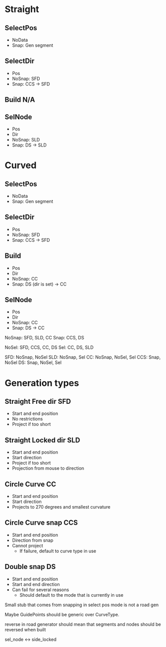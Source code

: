 # Straight
## SelectPos
* NoData
* Snap: Gen segment

## SelectDir
* Pos
* NoSnap: SFD
* Snap: CCS -> SFD

## Build N/A

## SelNode
* Pos
* Dir
* NoSnap: SLD
* Snap: DS -> SLD

# Curved
## SelectPos
* NoData
* Snap: Gen segment
  
## SelectDir
* Pos
* NoSnap: SFD
* Snap: CCS -> SFD

## Build
* Pos
* Dir
* NoSnap: CC
* Snap: DS (dir is set) -> CC

## SelNode
* Pos
* Dir
* NoSnap: CC
* Snap: DS -> CC

NoSnap: SFD, SLD, CC
Snap: CCS, DS

NoSel: SFD, CCS, CC, DS
Sel: CC, DS, SLD

SFD: NoSnap, NoSel
SLD: NoSnap, Sel
CC: NoSnap, NoSel, Sel
CCS: Snap, NoSel
DS: Snap, NoSel, Sel


# Generation types
## Straight Free dir SFD
* Start and end position
* No restrictions
* Project if too short

## Straight Locked dir SLD
* Start and end position
* Start direction
* Project if too short
* Projection from mouse to direction

## Circle Curve CC
* Start and end position
* Start direction
* Projects to 270 degrees and smallest curvature

## Circle Curve snap CCS
* Start and end position
* Direction from snap
* Cannot project
  * If failure, default to curve type in use

## Double snap DS
* Start and end position
* Start and end direction
* Can fail for several reasons
  * Should default to the mode that is currently in use


Small stub that comes from snapping in select pos mode is not a road gen

Maybe GuidePoints should be generic over CurveType.


reverse in road generator should mean that segments and nodes should be reversed when built

sel_node <-> side_locked
